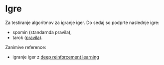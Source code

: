 # Igre
Za testiranje algoritmov za igranje iger. Do sedaj so podprte naslednje igre:

- spomin (standarnda pravila),
- tarok ([pravila](https://www.pagat.com/tarot/sltarok.html)).


Zanimive reference:
- igranje iger z [deep reinforcement learning](http://www.cs.toronto.edu/~vmnih/docs/dqn.pdf)
